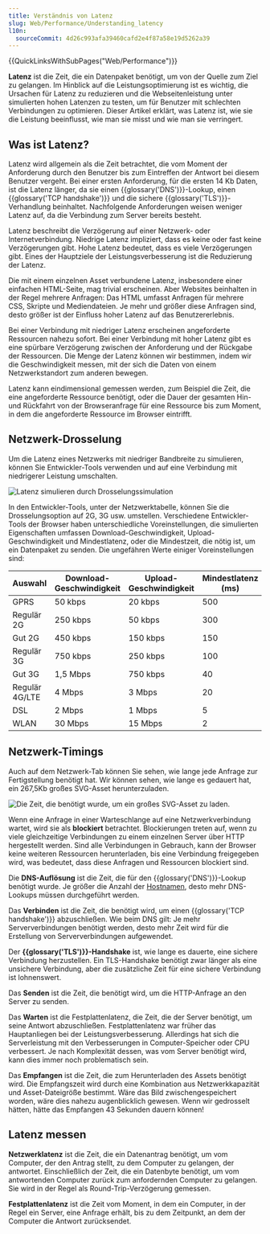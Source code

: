 ```yaml
---
title: Verständnis von Latenz
slug: Web/Performance/Understanding_latency
l10n:
  sourceCommit: 4d26c993afa39460cafd2e4f87a58e19d5262a39
---
```


{{QuickLinksWithSubPages("Web/Performance")}}

**Latenz** ist die Zeit, die ein Datenpaket benötigt, um von der Quelle zum Ziel zu gelangen. Im Hinblick auf die Leistungsoptimierung ist es wichtig, die Ursachen für Latenz zu reduzieren und die Webseitenleistung unter simulierten hohen Latenzen zu testen, um für Benutzer mit schlechten Verbindungen zu optimieren. Dieser Artikel erklärt, was Latenz ist, wie sie die Leistung beeinflusst, wie man sie misst und wie man sie verringert.

## Was ist Latenz?

Latenz wird allgemein als die Zeit betrachtet, die vom Moment der Anforderung durch den Benutzer bis zum Eintreffen der Antwort bei diesem Benutzer vergeht. Bei einer ersten Anforderung, für die ersten 14 Kb Daten, ist die Latenz länger, da sie einen {{glossary('DNS')}}-Lookup, einen {{glossary('TCP handshake')}} und die sichere {{glossary('TLS')}}-Verhandlung beinhaltet. Nachfolgende Anforderungen weisen weniger Latenz auf, da die Verbindung zum Server bereits besteht.

Latenz beschreibt die Verzögerung auf einer Netzwerk- oder Internetverbindung. Niedrige Latenz impliziert, dass es keine oder fast keine Verzögerungen gibt. Hohe Latenz bedeutet, dass es viele Verzögerungen gibt. Eines der Hauptziele der Leistungsverbesserung ist die Reduzierung der Latenz.

Die mit einem einzelnen Asset verbundene Latenz, insbesondere einer einfachen HTML-Seite, mag trivial erscheinen. Aber Websites beinhalten in der Regel mehrere Anfragen: Das HTML umfasst Anfragen für mehrere CSS, Skripte und Mediendateien. Je mehr und größer diese Anfragen sind, desto größer ist der Einfluss hoher Latenz auf das Benutzererlebnis.

Bei einer Verbindung mit niedriger Latenz erscheinen angeforderte Ressourcen nahezu sofort. Bei einer Verbindung mit hoher Latenz gibt es eine spürbare Verzögerung zwischen der Anforderung und der Rückgabe der Ressourcen. Die Menge der Latenz können wir bestimmen, indem wir die Geschwindigkeit messen, mit der sich die Daten von einem Netzwerkstandort zum anderen bewegen.

Latenz kann eindimensional gemessen werden, zum Beispiel die Zeit, die eine angeforderte Ressource benötigt, oder die Dauer der gesamten Hin- und Rückfahrt von der Browseranfrage für eine Ressource bis zum Moment, in dem die angeforderte Ressource im Browser eintrifft.

## Netzwerk-Drosselung

Um die Latenz eines Netzwerks mit niedriger Bandbreite zu simulieren, können Sie Entwickler-Tools verwenden und auf eine Verbindung mit niedrigerer Leistung umschalten.

![Latenz simulieren durch Drosselungssimulation](emulate_latency.png)

In den Entwickler-Tools, unter der Netzwerktabelle, können Sie die Drosselungsoption auf 2G, 3G usw. umstellen. Verschiedene Entwickler-Tools der Browser haben unterschiedliche Voreinstellungen, die simulierten Eigenschaften umfassen Download-Geschwindigkeit, Upload-Geschwindigkeit und Mindestlatenz, oder die Mindestzeit, die nötig ist, um ein Datenpaket zu senden. Die ungefähren Werte einiger Voreinstellungen sind:

| Auswahl        | Download-Geschwindigkeit | Upload-Geschwindigkeit | Mindestlatenz (ms) |
| -------------- | ------------------------- | ---------------------- | ------------------ |
| GPRS           | 50 kbps                   | 20 kbps                | 500                |
| Regulär 2G     | 250 kbps                  | 50 kbps                | 300                |
| Gut 2G         | 450 kbps                  | 150 kbps               | 150                |
| Regulär 3G     | 750 kbps                  | 250 kbps               | 100                |
| Gut 3G         | 1,5 Mbps                  | 750 kbps               | 40                 |
| Regulär 4G/LTE | 4 Mbps                    | 3 Mbps                 | 20                 |
| DSL            | 2 Mbps                    | 1 Mbps                 | 5                  |
| WLAN           | 30 Mbps                   | 15 Mbps                | 2                  |

## Netzwerk-Timings

Auch auf dem Netzwerk-Tab können Sie sehen, wie lange jede Anfrage zur Fertigstellung benötigt hat. Wir können sehen, wie lange es gedauert hat, ein 267,5Kb großes SVG-Asset herunterzuladen.

![Die Zeit, die benötigt wurde, um ein großes SVG-Asset zu laden.](latencymlw.png)

Wenn eine Anfrage in einer Warteschlange auf eine Netzwerkverbindung wartet, wird sie als **blockiert** betrachtet. Blockierungen treten auf, wenn zu viele gleichzeitige Verbindungen zu einem einzelnen Server über HTTP hergestellt werden. Sind alle Verbindungen in Gebrauch, kann der Browser keine weiteren Ressourcen herunterladen, bis eine Verbindung freigegeben wird, was bedeutet, dass diese Anfragen und Ressourcen blockiert sind.

Die **DNS-Auflösung** ist die Zeit, die für den {{glossary('DNS')}}-Lookup benötigt wurde. Je größer die Anzahl der [Hostnamen](/de/docs/Web/API/URL/hostname), desto mehr DNS-Lookups müssen durchgeführt werden.

Das **Verbinden** ist die Zeit, die benötigt wird, um einen {{glossary('TCP handshake')}} abzuschließen. Wie beim DNS gilt: Je mehr Serververbindungen benötigt werden, desto mehr Zeit wird für die Erstellung von Serververbindungen aufgewendet.

Der **{{glossary('TLS')}}-Handshake** ist, wie lange es dauerte, eine sichere Verbindung herzustellen. Ein TLS-Handshake benötigt zwar länger als eine unsichere Verbindung, aber die zusätzliche Zeit für eine sichere Verbindung ist lohnenswert.

Das **Senden** ist die Zeit, die benötigt wird, um die HTTP-Anfrage an den Server zu senden.

Das **Warten** ist die Festplattenlatenz, die Zeit, die der Server benötigt, um seine Antwort abzuschließen. Festplattenlatenz war früher das Hauptanliegen bei der Leistungsverbesserung. Allerdings hat sich die Serverleistung mit den Verbesserungen in Computer-Speicher oder CPU verbessert. Je nach Komplexität dessen, was vom Server benötigt wird, kann dies immer noch problematisch sein.

Das **Empfangen** ist die Zeit, die zum Herunterladen des Assets benötigt wird. Die Empfangszeit wird durch eine Kombination aus Netzwerkkapazität und Asset-Dateigröße bestimmt. Wäre das Bild zwischengespeichert worden, wäre dies nahezu augenblicklich gewesen. Wenn wir gedrosselt hätten, hätte das Empfangen 43 Sekunden dauern können!

## Latenz messen

**Netzwerklatenz** ist die Zeit, die ein Datenantrag benötigt, um vom Computer, der den Antrag stellt, zu dem Computer zu gelangen, der antwortet. Einschließlich der Zeit, die ein Datenbyte benötigt, um vom antwortenden Computer zurück zum anfordernden Computer zu gelangen. Sie wird in der Regel als Round-Trip-Verzögerung gemessen.

**Festplattenlatenz** ist die Zeit vom Moment, in dem ein Computer, in der Regel ein Server, eine Anfrage erhält, bis zu dem Zeitpunkt, an dem der Computer die Antwort zurücksendet.
